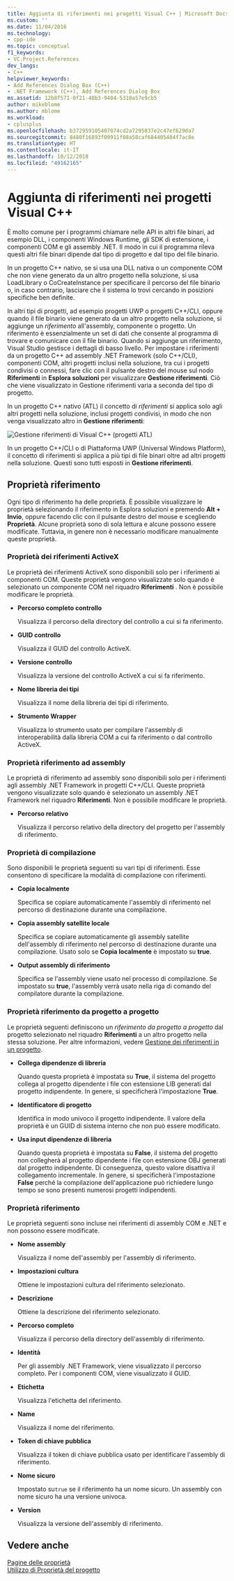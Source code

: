 ```yaml
---
title: Aggiunta di riferimenti nei progetti Visual C++ | Microsoft Docs
ms.custom: ''
ms.date: 11/04/2016
ms.technology:
- cpp-ide
ms.topic: conceptual
f1_keywords:
- VC.Project.References
dev_langs:
- C++
helpviewer_keywords:
- Add References Dialog Box (C++)
- .NET Framework (C++), Add References Dialog Box
ms.assetid: 12b8f571-0f21-40b3-9404-5318a57e9cb5
author: mikeblome
ms.author: mblome
ms.workload:
- cplusplus
ms.openlocfilehash: b372959105407074cd2a7295837e2c47ef629da7
ms.sourcegitcommit: 8480f16893f09911f08a58caf684405404f7ac8e
ms.translationtype: HT
ms.contentlocale: it-IT
ms.lasthandoff: 10/12/2018
ms.locfileid: "49162165"
---
```

# <a name="adding-references-in-visual-c-projects"></a>Aggiunta di riferimenti nei progetti Visual C++

È molto comune per i programmi chiamare nelle API in altri file binari, ad esempio DLL, i componenti Windows Runtime, gli SDK di estensione, i componenti COM e gli assembly .NET. Il modo in cui il programma rileva questi altri file binari dipende dal tipo di progetto e dal tipo del file binario.

In un progetto C++ nativo, se si usa una DLL nativa o un componente COM che non viene generato da un altro progetto nella soluzione, si usa LoadLibrary o CoCreateInstance per specificare il percorso del file binario o, in caso contrario, lasciare che il sistema lo trovi cercando in posizioni specifiche ben definite.

In altri tipi di progetti, ad esempio progetti UWP o progetti C++/CLI, oppure quando il file binario viene generato da un altro progetto nella soluzione, si aggiunge un *riferimento* all'assembly, componente o progetto.   Un riferimento è essenzialmente un set di dati che consente al programma di trovare e comunicare con il file binario.       Quando si aggiunge un riferimento, Visual Studio gestisce i dettagli di basso livello. Per impostare i riferimenti da un progetto C++ ad assembly .NET Framework (solo C++/CLI), componenti COM, altri progetti inclusi nella soluzione, tra cui i progetti condivisi o connessi, fare clic con il pulsante destro del mouse sul nodo **Riferimenti** in **Esplora soluzioni** per visualizzare **Gestione riferimenti**. Ciò che viene visualizzato in Gestione riferimenti varia a seconda del tipo di progetto.

In un progetto C++ nativo (ATL) il concetto di *riferimenti* si applica solo agli altri progetti nella soluzione, inclusi progetti condivisi, in modo che non venga visualizzato altro in **Gestione riferimenti**:

![Gestione riferimenti di Visual C&#43;&#43; &#40;progetti ATL&#41;](../ide/media/visual-c---reference-manager--atl-projects-.png "Gestione riferimenti di Visual C++ (progetti ATL)")

In un progetto C++/CLI o di Piattaforma UWP (Universal Windows Platform), il concetto di riferimenti si applica a più tipi di file binari oltre ad altri progetti nella soluzione.  Questi sono tutti esposti in **Gestione riferimenti**.

## <a name="reference-properties"></a>Proprietà riferimento

Ogni tipo di riferimento ha delle proprietà. È possibile visualizzare le proprietà selezionando il riferimento in Esplora soluzioni e premendo **Alt + Invio**, oppure facendo clic con il pulsante destro del mouse e scegliendo **Proprietà**. Alcune proprietà sono di sola lettura e alcune possono essere modificate. Tuttavia, in genere non è necessario modificare manualmente queste proprietà.

### <a name="activex-reference-properties"></a>Proprietà dei riferimenti ActiveX

Le proprietà dei riferimenti ActiveX sono disponibili solo per i riferimenti ai componenti COM. Queste proprietà vengono visualizzate solo quando è selezionato un componente COM nel riquadro **Riferimenti** . Non è possibile modificare le proprietà.

- **Percorso completo controllo**

   Visualizza il percorso della directory del controllo a cui si fa riferimento.

- **GUID controllo**

   Visualizza il GUID del controllo ActiveX.

- **Versione controllo**

   Visualizza la versione del controllo ActiveX a cui si fa riferimento.

- **Nome libreria dei tipi**

   Visualizza il nome della libreria dei tipi di riferimento.

- **Strumento Wrapper**

   Visualizza lo strumento usato per compilare l'assembly di interoperabilità dalla libreria COM a cui fa riferimento o dal controllo ActiveX.

### <a name="assembly-reference-properties"></a>Proprietà riferimento ad assembly

Le proprietà di riferimento ad assembly sono disponibili solo per i riferimenti agli assembly .NET Framework in progetti C++/CLI. Queste proprietà vengono visualizzate solo quando è selezionato un assembly .NET Framework nel riquadro **Riferimenti**. Non è possibile modificare le proprietà.

- **Percorso relativo**

   Visualizza il percorso relativo della directory del progetto per l'assembly di riferimento.

### <a name="build-properties"></a>Proprietà di compilazione

Sono disponibili le proprietà seguenti su vari tipi di riferimenti. Esse consentono di specificare la modalità di compilazione con riferimenti.

- **Copia localmente**

   Specifica se copiare automaticamente l'assembly di riferimento nel percorso di destinazione durante una compilazione.

- **Copia assembly satellite locale**

   Specifica se copiare automaticamente gli assembly satellite dell'assembly di riferimento nel percorso di destinazione durante una compilazione. Usato solo se **Copia localmente** è impostato su **true**.

- **Output assembly di riferimento**

   Specifica se l'assembly viene usato nel processo di compilazione. Se impostato su **true**, l'assembly verrà usato nella riga di comando del compilatore durante la compilazione.

### <a name="project-to-project-reference-properties"></a>Proprietà riferimento da progetto a progetto

Le proprietà seguenti definiscono un *riferimento da progetto a progetto* dal progetto selezionato nel riquadro **Riferimenti** a un altro progetto nella stessa soluzione. Per altre informazioni, vedere [Gestione dei riferimenti in un progetto](/visualstudio/ide/managing-references-in-a-project).

- **Collega dipendenze di libreria**

   Quando questa proprietà è impostata su **True**, il sistema del progetto collega al progetto dipendente i file con estensione LIB generati dal progetto indipendente. In genere, si specificherà l'impostazione **True**.

- **Identificatore di progetto**

   Identifica in modo univoco il progetto indipendente. Il valore della proprietà è un GUID di sistema interno che non può essere modificato.

- **Usa input dipendenze di libreria**

   Quando questa proprietà è impostata su **False**, il sistema del progetto non collegherà al progetto dipendente i file con estensione OBJ generati dal progetto indipendente. Di conseguenza, questo valore disattiva il collegamento incrementale. In genere, si specificherà l'impostazione **False** perché la compilazione dell'applicazione può richiedere lungo tempo se sono presenti numerosi progetti indipendenti.

### <a name="reference-properties"></a>Proprietà riferimento

Le proprietà seguenti sono incluse nei riferimenti di assembly COM e .NET e non possono essere modificate.

- **Nome assembly**

   Visualizza il nome dell'assembly per l'assembly di riferimento.

- **Impostazioni cultura**

   Ottiene le impostazioni cultura del riferimento selezionato.

- **Descrizione**

   Ottiene la descrizione del riferimento selezionato.

- **Percorso completo**

   Visualizza il percorso della directory dell'assembly di riferimento.

- **Identità**

   Per gli assembly .NET Framework, viene visualizzato il percorso completo. Per i componenti COM, viene visualizzato il GUID.

- **Etichetta**

   Visualizza l'etichetta del riferimento.

- **Name**

   Visualizza il nome del riferimento.

- **Token di chiave pubblica**

   Visualizza il token di chiave pubblica usato per identificare l'assembly di riferimento.

- **Nome sicuro**

   Impostato su`true` se il riferimento ha un nome sicuro. Un assembly con nome sicuro ha una versione univoca.

- **Version**

   Visualizza la versione dell'assembly di riferimento.

## <a name="see-also"></a>Vedere anche

[Pagine delle proprietà](../ide/property-pages-visual-cpp.md)<br>
[Utilizzo di Proprietà del progetto](../ide/working-with-project-properties.md)